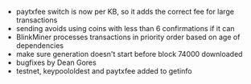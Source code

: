 * paytxfee switch is now per KB, so it adds the correct fee for large transactions
* sending avoids using coins with less than 6 confirmations if it can
* BlinkMiner processes transactions in priority order based on age of dependencies
* make sure generation doesn't start before block 74000 downloaded
* bugfixes by Dean Gores
* testnet, keypoololdest and paytxfee added to getinfo
